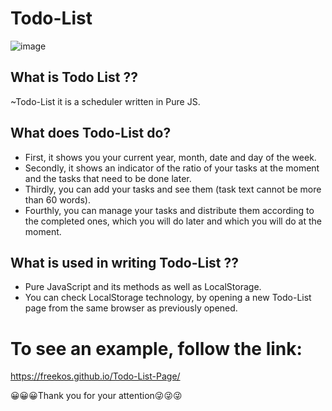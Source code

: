 # Todo-List
![image](https://user-images.githubusercontent.com/81808264/167299300-b32a51b7-d8d3-4ef8-a4cf-d58d916ad5f8.png)

## What is Todo List ??
~Todo-List it is a scheduler written in Pure JS.

## What does Todo-List do?
* First, it shows you your current year, month, date and day of the week.
* Secondly, it shows an indicator of the ratio of your tasks at the moment and the tasks that need to be done later.
* Thirdly, you can add your tasks and see them (task text cannot be more than 60 words).
* Fourthly, you can manage your tasks and distribute them according to the completed ones, which you will do later and which you will do at the moment.

## What is used in writing Todo-List ??
* Pure JavaScript and its methods as well as LocalStorage.
* You can check LocalStorage technology,
by opening a new Todo-List page from the same browser as previously opened.

# To see an example, follow the link:
https://freekos.github.io/Todo-List-Page/

😀😀😀Thank you for your attention😜😜😜

